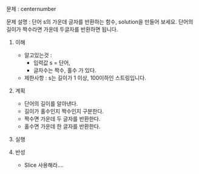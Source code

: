 문제 : centernumber

문제 설명 : 단어 s의 가운데 글자를 반환하는 함수, solution을 만들어 보세요. 단어의 길이가 짝수라면 가운데 두글자를 반환하면 됩니다.

1. 이해
    - 알고있는것 : 
        - 입력값 s = 단어,
        - 글자수는 짝수, 홀수 가 있다. 
    - 제한사항 : s는 길이가 1 이상, 100이하인 스트링입니다.

2. 계획
    - 단어의 길이를 알아낸다.
    - 길이가 홀수인지 짝수인지 구분한다.
    - 짝수면 가운데 두 글자를 반환한다.
    - 홀수면 가운데 한 글자를 반환한다.
3. 실행

4. 반성
    - Slice 사용해라....